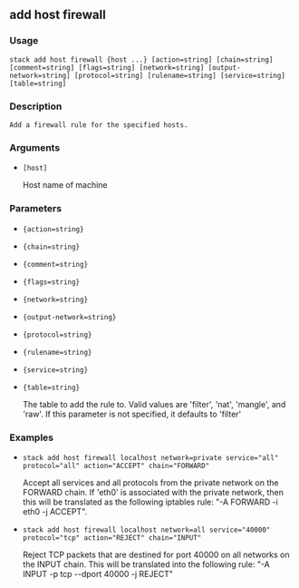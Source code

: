 ## add host firewall

### Usage

`stack add host firewall {host ...} [action=string] [chain=string] [comment=string] [flags=string] [network=string] [output-network=string] [protocol=string] [rulename=string] [service=string] [table=string]`

### Description


	Add a firewall rule for the specified hosts.

	

### Arguments

* `[host]`

   Host name of machine


### Parameters
* `{action=string}`
* `{chain=string}`
* `{comment=string}`
* `{flags=string}`
* `{network=string}`
* `{output-network=string}`
* `{protocol=string}`
* `{rulename=string}`
* `{service=string}`
* `{table=string}`

   The table to add the rule to. Valid values are 'filter',
	'nat', 'mangle', and 'raw'. If this parameter is not
	specified, it defaults to 'filter'

### Examples

* `stack add host firewall localhost network=private service="all" protocol="all" action="ACCEPT" chain="FORWARD"`

   Accept all services and all protocols from the private network on
	the FORWARD chain.
	If 'eth0' is associated with the private network, then this will
	be translated as the following iptables rule:
	"-A FORWARD -i eth0 -j ACCEPT".

* `stack add host firewall localhost network=all service="40000"  protocol="tcp" action="REJECT" chain="INPUT"`

   Reject TCP packets that are destined for port 40000 on all networks
	on the INPUT chain.
	This will be translated into the following rule:
	"-A INPUT -p tcp --dport 40000 -j REJECT"



